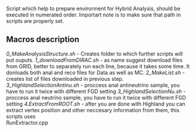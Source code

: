 Script which help to prepare envirorment for Hybrid Analysis, should be executed in numerated order.
Importart note is to make sure that path in scripts are properly set.

## Macros description
*0_MakeAnalysisStructure.sh* - Creates folder to which further scripts will put ouputs.
*1_downloadFromDIRAC.sh* - as name suggest download files from GRID, better to separately run each line, because it takes some time. It donloads both anal and reco files for Data as well as MC.
*2_MakeList.sh* - creates list of files downloaded in previous step.
*3_HighlandSelectionAntinu.sh* - proccess anal antineutrino sample, you have to run it twice with different FGD setting
*3_HighlandSelectionNu.sh* - proccess anal neutrino sample, you have to run it twice with different FGD setting
*4.ExtractFromROOT.sh* - after you are done with Highland you can extract vertex position and other neccesary information from them, this scripts uses </br> RunExtractor.cpp</br>
